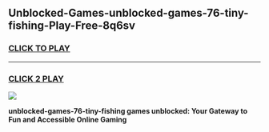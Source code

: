 
## Unblocked-Games-unblocked-games-76-tiny-fishing-Play-Free-8q6sv
<h3>
<a href="https://premium76.site?title=unblocked-games-76-tiny-fishing&ref=18A">CLICK TO PLAY</a></h3>
<hr>

<h3>
<a href="https://premium76.site?title=unblocked-games-76-tiny-fishing&ref=18A">CLICK 2 PLAY</a>
  
</h3>

<a href="https://premium76.site?title=unblocked-games-76-tiny-fishing&ref=18A"><img src="https://clearcache.store/games.png"></a>


**unblocked-games-76-tiny-fishing games unblocked: Your Gateway to Fun and Accessible Online Gaming**
